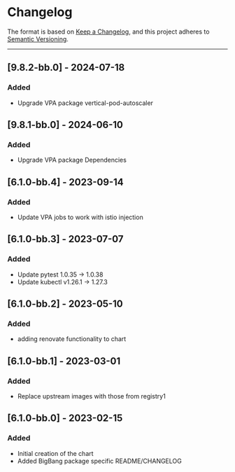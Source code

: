 # Changelog

The format is based on [Keep a Changelog](https://keepachangelog.com/en/1.0.0/), and this project adheres to [Semantic Versioning](https://semver.org/spec/v2.0.0.html).

---

## [9.8.2-bb.0] - 2024-07-18

### Added

- Upgrade VPA package vertical-pod-autoscaler

## [9.8.1-bb.0] - 2024-06-10

### Added

- Upgrade VPA package Dependencies

## [6.1.0-bb.4] - 2023-09-14

### Added

- Update VPA jobs to work with istio injection

## [6.1.0-bb.3] - 2023-07-07

### Added

- Update pytest 1.0.35 -> 1.0.38
- Update kubectl v1.26.1 -> 1.27.3

## [6.1.0-bb.2] - 2023-05-10

### Added

- adding renovate functionality to chart

## [6.1.0-bb.1] - 2023-03-01

### Added

- Replace upstream images with those from registry1

## [6.1.0-bb.0] - 2023-02-15

### Added

- Initial creation of the chart
- Added BigBang package specific README/CHANGELOG
